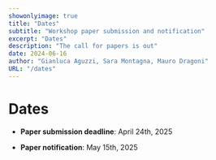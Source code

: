 ```yaml
---
showonlyimage: true
title: "Dates"
subtitle: "Workshop paper submission and notification"
excerpt: "Dates"
description: "The call for papers is out"
date: 2024-06-16
author: "Gianluca Aguzzi, Sara Montagna, Mauro Dragoni"
URL: "/dates"
---
```


<style>
.past-date {
    color: gray;
    text-decoration: line-through;
}

.approaching-deadline {
    color: orange;
    font-weight: bold;
}
</style>

<script>
document.addEventListener('DOMContentLoaded', function() {
    const deadlines = document.querySelectorAll('.deadline');

    deadlines.forEach(deadline => {
        const dateStr = deadline.dataset.date;
        const deadlineDate = new Date(dateStr);
        const now = new Date();
        const timeDiff = deadlineDate.getTime() - now.getTime();
        const daysRemaining = Math.ceil(timeDiff / (1000 * 3600 * 24));

        if (daysRemaining < 0) {
            deadline.classList.add('past-date');
        } else if (daysRemaining <= 7) {
            deadline.classList.add('approaching-deadline');
        }
    });
});
</script>

# Dates
* **Paper submission deadline**: <span class="deadline yellow" data-date="2025-04-24">April 24th, 2025</span>

* **Paper notification**: <span class="deadline yellow" data-date="2025-05-15">May 15th, 2025</span>

<!--
# Dates
* Paper submission deadline: 
~~November 17th, 2024~~ <span class="red">December 1st, 2024</span>

* Paper notification: 
~~January 8th, 2025~~ <span class="red">January 10, 2025</span>

* Camera Ready Deadline:  **February 2nd, 2025**
* Workshop: <span class="red">**March 21, 2025**</span>

<div class="newsbox yellow">For your Camera Ready, please refer to the <a href="https://www.percom.org/camera-ready-preparation/">official PerCom instructions</a></div>
-->